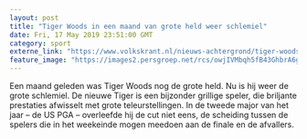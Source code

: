 ```yaml
---
layout: post
title: "Tiger Woods in een maand van grote held weer schlemiel"
date: Fri, 17 May 2019 23:51:00 GMT
category: sport
externe_link: "https://www.volkskrant.nl/nieuws-achtergrond/tiger-woods-in-een-maand-van-grote-held-weer-schlemiel~bea82a75/"
feature_image: "https://images2.persgroep.net/rcs/owjIVMbqh5fB43GhbrA6gZPKrpM/diocontent/148643001/_focus/0.39/0.42/_fill/320/320?appId=93a17a8fd81db0de025c8abd1cca1279&quality=0.85"
---
```


Een maand geleden was Tiger Woods nog de grote held. Nu is hij weer de grote schlemiel. De nieuwe Tiger is een bijzonder grillige speler, die briljante prestaties afwisselt met grote teleurstellingen. In de tweede major van het jaar – de US PGA – overleefde hij de cut niet eens, de scheiding tussen de spelers die in het weekeinde mogen meedoen aan de finale en de afvallers.
